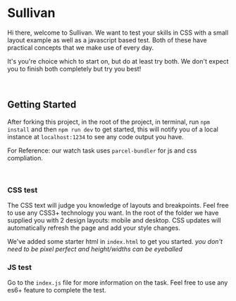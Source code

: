 # Sullivan

Hi there, welcome to Sullivan. We want to test your skills in CSS with a small layout example as well as a javascript based test.
Both of these have practical concepts that we make use of every day.

It's you're choice which to start on, but do at least try both. We don't expect you to finish both completely but try you best!

<br>

## Getting Started

After forking this project, in the root of the project, in terminal, run `npm install` and then `npm run dev` to get started, this will notify you of a local instance at `localhost:1234` to see any code output you have. 

For Reference: our watch task uses `parcel-bundler` for js and css compliation.

<br>

### CSS test

The CSS text will judge you knowledge of layouts and breakpoints. Feel free to use any CSS3+ technology you want. In the root of the folder we have supplied you with 2 design layouts: mobile and desktop. CSS updates will automatically refresh the page and add your style changes.

We've added some starter html in `index.html` to get you started.
_you don't need to be pixel perfect and height/widths can be eyeballed_

### JS test
Go to the `index.js` file for more information on the task. Feel free to use any es6+ feature to complete the test.
